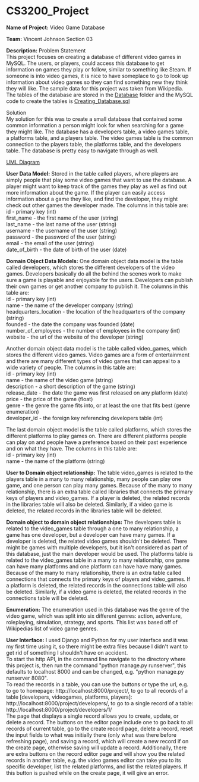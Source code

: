 # CS3200_Project

**Name of Project:** Video Game Database

**Team:** Vincent Johnson Section 03

**Description:**
Problem Statement\
This project focuses on creating a database of different video games in MySQL. The users, or players, could access this database to get information on games they play or follow, similar to something like Steam. If someone is into video games, it is nice to have someplace to go to look up information about video games so they can find something new they think they will like.
The sample data for this project was taken from Wikipedia. The tables of the database are stored in the [Database](database) folder and the MySQL code to create the tables is [Creating_Database.sql](Creating_Database.sql)

Solution\
My solution for this was to create a small database that contained some common information a person might look for when searching for a game they might like. The database has a developers table, a video games table, a platforms table, and a players table. The video games table is the common connection to the players table, the platforms table, and the developers table. The database is pretty easy to navigate through as well.

[UML Diagram](db_design_final_project_UML.pdf)


**User Data Model:**
Stored in the table called players, where players are simply people that play some video games that want to use the database. A player might want to keep track of the games they play as well as find out more information about the game. If the player can easily access information about a game they like, and find the developer, they might check out other games the developer made.
The columns in this table are:\
id - primary key (int)\
first_name - the first name of the user (string)\
last_name - the last name of the user (string)\
username - the username of the user (string)\
password - the password of the user (string)\
email - the email of the user (string)\
date_of_birth - the date of birth of the user (date)

**Domain Object Data Models:**
One domain object data model is the table called developers, which stores the different developers of the video games. Developers basically do all the behind the scenes work to make sure a game is playable and enjoyable for the users. Developers can publish their own games or get another company to publish it.
The columns in this table are:\
id - primary key (int)\
name - the name of the developer company (string)\
headquarters_location - the location of the headquarters of the company (string)\
founded - the date the company was founded (date)\
number_of_employees - the number of employees in the company (int)\
website - the url of the website of the developer (string)

Another domain object data model is the table called video_games, which stores the different video games. Video games are a form of entertainment and there are many different types of video games that can appeal to a wide variety of people. 
The columns in this table are:\
id - primary key (int)\
name - the name of the video game (string)\
description - a short description of the game (string)\
release_date - the date the game was first released on any platform (date)\
price - the price of the game (float)\
genre - the genre the game fits into, or at least the one that fits best (genre enumeration)\
developer_id - the foreign key referencing developers table (int)

The last domain object model is the table called platforms, which stores the different platforms to play games on. There are different platforms people can play on and people have a preference based on their past experience and on what they have.
The columns in this table are:\
id - primary key (int)\
name - the name of the platform (string)

**User to Domain object relationship:**
The table video_games is related to the players table in a many to many relationship, many people can play one game, and one person can play many games.
Because of the many to many relationship, there is an extra table called libraries that connects the primary keys of players and video_games. If a player is deleted, the related records in the libraries table will also be deleted. Similarly, if a video game is deleted, the related records in the libraries table will be deleted.

**Domain object to domain object relationships:**
The developers table is related to the video_games table through a one to many relationship, a game has one developer, but a developer can have many games. If a developer is deleted, the related video games shouldn't be deleted. There might be games with multiple developers, but it isn't considered as part of this database, just the main developer would be used.
The platforms table is related to the video_games table in a many to many relationship, one game can have many platforms and one platform can have have many games.
Because of the many to many relationship, there is an extra table called connections that connects the primary keys of players and video_games. If a platform is deleted, the related records in the connections table will also be deleted. Similarly, if a video game is deleted, the related records in the connections table will be deleted.

**Enumeration:**
The enumeration used in this database was the genre of the video game, which was split into six different genres:
action, adventure, roleplaying, simulation, strategy, and sports. This list was based off of Wikipedias list of video game genres.

**User Interface:**
I used Django and Python for my user interface and it was my first time using it, so there might be extra files because I didn't want to get rid of something I shouldn't have on accident.\
To start the http API, in the command line navigate to the directory where this project is, then run the command "python manage.py runserver", this defaults to localhost 8000 and can be changed, e.g. "python manage.py runserver 8080".\
To read the records in a table, you can use the buttons or type the url, e.g. to go to homepage: http://localhost:8000/project/, to go to all records of a table [developers, videogames, platforms, players]: http://localhost:8000/project/developers/, to go to a single record of a table: http://localhost:8000/project/developers/1/ \
The page that displays a single record allows you to create, update, or delete a record. The buttons on the editor page include one to go back to all records of current table, go to the create record page, delete a record, reset the input fields to what was initially there (only what was there before refreshing page), and saving a record, which will create a new record if on the create page, otherwise saving will update a record.
Additionally, there are extra buttons on the record editor page and will show you the related records in another table, e.g. the video games editor can take you to its specific developer, list the related platforms, and list the related players. If this button is pushed while on the create page, it will give an error.





